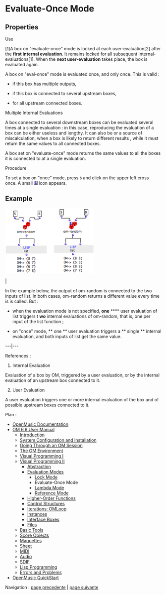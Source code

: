 # Evaluate-Once Mode

## Properties

Use

[1]A box on "evaluate-once" mode is locked at each user-evaluation[2] after
the **first internal evaluation**. It remains locked for all subsequent
internal-evaluations[1]. When the **next user-evaluation** takes place, the
box is evaluated again.

A box on "eval-once" mode is evaluated once, and only once. This is valid :

  * if this box has multiple outputs,

  * if this box is connected to several upstream boxes,

  * for all upstream connected boxes.

Multiple Internal Evaluations

A box connected to several downstream boxes can be  evaluated several times at
a single evaluation : in this case, reproducing the evaluation of a box can be
either useless and lengthy. It can also be or a source of miscalculation,
when a box is likely to return different results , while it must return the
same values to all connected boxes.

A box set on "evaluate-once" mode returns the same values to all the boxes it
is connected to at a single evaluation.

Procedure

To set a box on "once" mode, press `b` and click on the upper left cross once.
A small ![](../res/oneicon_icon.png) icon appears.

## Example

![](../res/evalonce11.png)

|

In the example below, the output of om-random is connected to the two inputs
of list. In both cases, om-random returns a different value every time is is
called. But :

  * when the evaluation mode is not specified,  **one** **** user evaluation of list triggers t **wo** internal evaluations of om-random, that is, one per input of the list function ;

  * on "once" mode, ** one ** user evaluation triggers a ** single ** internal evaluation, and both inputs of list get the same value. 

  
  
---|---  
  
References :

  1. Internal Evaluation

Evaluation of a box by OM, triggered by a user evaluation, or by the internal
evaluation of an upstream box connected to it.

  2. User Evaluation

A user evaluation triggers one or more internal evaluation of the box and of
possible upstream boxes connected to it.

Plan :

  * [OpenMusic Documentation](OM-Documentation)
  * [OM 6.6 User Manual](OM-User-Manual)
    * [Introduction](00-Sommaire)
    * [System Configuration and Installation](Installation)
    * [Going Through an OM Session](Goingthrough)
    * [The OM Environment](Environment)
    * [Visual Programming I](BasicVisualProgramming)
    * [Visual Programming II](AdvancedVisualProgramming)
      * [Abstraction](Abstraction)
      * [Evaluation Modes](EvalModes)
        * [Lock Mode](LockMode)
        * Evaluate-Once Mode
        * [Lambda Mode](LambdaMode)
        * [Reference Mode](RefMode)
      * [Higher-Order Functions](HighOrder)
      * [Control Structures](Control)
      * [Iterations: OMLoop](OMLoop)
      * [Instances](Instances)
      * [Interface Boxes](InterfaceBoxes)
      * [Files](Files)
    * [Basic Tools](BasicObjects)
    * [Score Objects](ScoreObjects)
    * [Maquettes](Maquettes)
    * [Sheet](Sheet)
    * [MIDI](MIDI)
    * [Audio](Audio)
    * [SDIF](SDIF)
    * [Lisp Programming](Lisp)
    * [Errors and Problems](errors)
  * [OpenMusic QuickStart](QuickStart-Chapters)

Navigation : [page precedente](LockMode "page précédente\(Lock Mode\)") |
[page suivante](LambdaMode "page suivante\(Lambda Mode\)")

